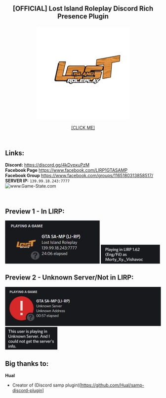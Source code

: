 
## <p align="center">[OFFICIAL] Lost Island Roleplay Discord Rich Presence Plugin</p>
<p align="center">
  <img src="https://github.com/lostislandrp/samp-lirp-plugin/blob/main/Images/logo.png" height="auto" width="300px">
</p>
<p align="center">
<a href="https://www.google.com/">[CLICK ME]</a>
</p>

<br />

## **Links:**
**Discord:** https://discord.gg/4kDvpxuPzM <br/>
**Facebook Page** https://www.facebook.com/LIRP1GTASAMP <br />
**Facebook Group** https://www.facebook.com/groups/1165180313858517/ <br />
**SERVER IP:** `139.99.18.243:7777` <br/>
<img src="http://www.game-state.com/139.99.18.243:7777/560x95_FFFFFF_FF9900_000000_000000.png" alt="www.Game-State.com" style="border-style: none;">

<br />

## Preview 1 - In LIRP:
![information](https://github.com/lostislandrp/samp-lirp-plugin/blob/main/Images/sample2.png)
![information](https://github.com/lostislandrp/samp-lirp-plugin/blob/main/Images/sample1.png)

## Preview 2 - Unknown Server/Not in LIRP:
![information](https://github.com/lostislandrp/samp-lirp-plugin/blob/main/Images/sample4.png)
![information](https://github.com/lostislandrp/samp-lirp-plugin/blob/main/Images/sample3.png)




## Big thanks to:
**Hual**
  - Creator of (Discord samp plugin)[https://github.com/Hual/samp-discord-plugin]